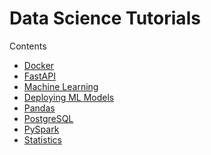 # Data Science Tutorials

Contents
- [Docker](https://github.com/balapriyac/data-science-tutorials/tree/main/docker)
- [FastAPI](https://github.com/balapriyac/data-science-tutorials/tree/main/fastapi)
- [Machine Learning](https://github.com/balapriyac/data-science-tutorials/tree/main/machine-learning)
- [Deploying ML Models]()
- [Pandas](https://github.com/balapriyac/data-science-tutorials/tree/main/pandas)
- [PostgreSQL]()
- [PySpark]()
- [Statistics](https://github.com/balapriyac/data-science-tutorials/tree/main/statistics)
